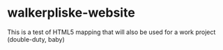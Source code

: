 walkerpliske-website
====================

This is a test of HTML5 mapping that will also be used for a work project (double-duty, baby)

